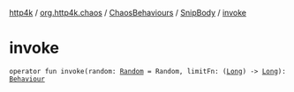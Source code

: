 [http4k](../../../index.md) / [org.http4k.chaos](../../index.md) / [ChaosBehaviours](../index.md) / [SnipBody](index.md) / [invoke](./invoke.md)

# invoke

`operator fun invoke(random: `[`Random`](https://kotlinlang.org/api/latest/jvm/stdlib/kotlin.random/-random/index.html)` = Random, limitFn: (`[`Long`](https://kotlinlang.org/api/latest/jvm/stdlib/kotlin/-long/index.html)`) -> `[`Long`](https://kotlinlang.org/api/latest/jvm/stdlib/kotlin/-long/index.html)`): `[`Behaviour`](../../-behaviour.md)